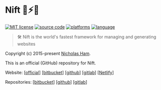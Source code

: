 # Nift 🐰⚡🦡

[![MIT license](https://img.shields.io/badge/License-MIT-blue.svg)](/LICENSE)
[![source code](https://img.shields.io/github/languages/code-size/nifty-site-manager/nsm.svg?label=Source%20Code)](https://www.github.com/nifty-site-manager/nsm)
[![platforms](https://img.shields.io/badge/Platforms-BSD%20%7C%20Linux%20%7C%20OSX%20%7C%20Windows-blue)](https://nift.dev)
[![language](https://img.shields.io/badge/Language-C%2B%2B-blue)](https://nift.dev)

> 🛠 Nift is the world's fastest framework for managing and generating websites

Copyright (c) 2015-present [Nicholas Ham](https://n-ham.com).

This is an official (GitHub) repository for Nift.

Website:
\[[official](https://nift.dev)\] \[[bitbucket](https://nifty-site-manager.bitbucket.io)\] \[[github](https://nifty-site-manager.github.io)\] \[[gitlab](https://nifty-site-manager.gitlab.io)\] \[[Netlify](https://nifty-site-manager.netlify.com/)\]

Repositories:
\[[bitbucket](https://bitbucket.com/nifty-site-manager/nsm)\] \[[github](https://github.com/nifty-site-manager/nsm)\] \[[gitlab](https://gitlab.com/nifty-site-manager/nsm)\]

